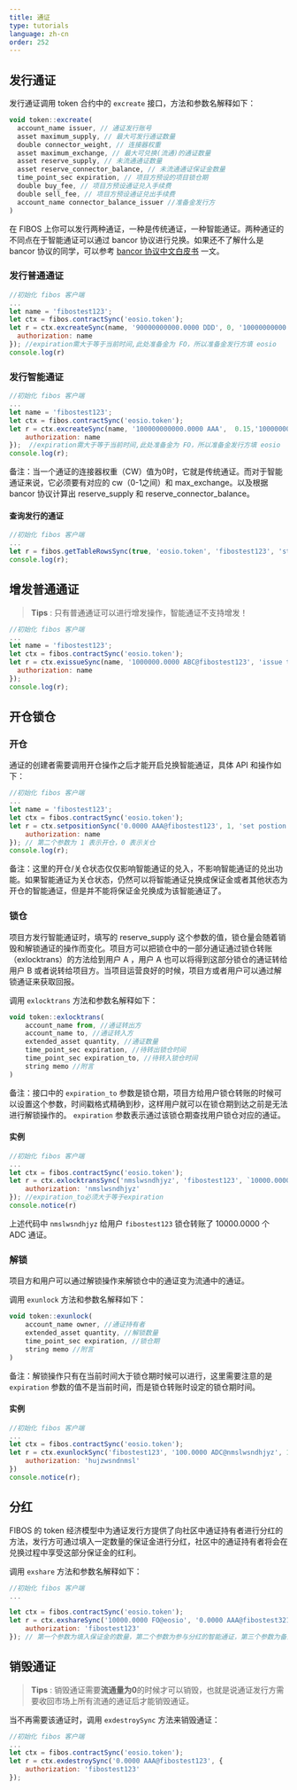 ```yaml
---
title: 通证
type: tutorials
language: zh-cn
order: 252
---
```


## 发行通证

发行通证调用 token 合约中的 `excreate` 接口，方法和参数名解释如下：

```javascript
void token::excreate(
  account_name issuer, // 通证发行账号
  asset maximum_supply, // 最大可发行通证数量
  double connector_weight, // 连接器权重
  asset maximum_exchange, // 最大可兑换(流通)的通证数量
  asset reserve_supply, // 未流通通证数量
  asset reserve_connector_balance, // 未流通通证保证金数量
  time_point_sec expiration, // 项目方预设的项目锁仓期
  double buy_fee, // 项目方预设通证兑入手续费
  double sell_fee, // 项目方预设通证兑出手续费
  account_name connector_balance_issuer //准备金发行方
)
```

在 FIBOS 上你可以发行两种通证，一种是传统通证，一种智能通证。两种通证的不同点在于智能通证可以通过 bancor 协议进行兑换。如果还不了解什么是 bancor 协议的同学，可以参考 [bancor 协议中文白皮书](https://github.com/FIBOSIO/bancor) 一文。

### 发行普通通证

```javascript
//初始化 fibos 客户端
...
let name = 'fibostest123';
let ctx = fibos.contractSync('eosio.token');
let r = ctx.excreateSync(name, '90000000000.0000 DDD', 0, '10000000000.0000 DDD', '3000000000.0000 DDD', '90000.0000 FO', '2018-10-29T18:54:00', 0, 0, 'eosio', {
  authorization: name
}); //expiration需大于等于当前时间,此处准备金为 FO，所以准备金发行方填 eosio
console.log(r)
```

### 发行智能通证

```javascript
//初始化 fibos 客户端
...
let name = 'fibostest123';
let ctx = fibos.contractSync('eosio.token');
let r = ctx.excreateSync(name, '100000000000.0000 AAA',  0.15,'10000000000.0000 AAA', '3000000000.0000 AAA', '90000.0000 FO', '2018-10-29T18:54:00', 0, 0, 'eosio', {
    authorization: name
});  //expiration需大于等于当前时间,此处准备金为 FO，所以准备金发行方填 eosio
console.log(r);
```

备注：当一个通证的连接器权重（CW）值为0时，它就是传统通证。而对于智能通证来说，它必须要有对应的 cw（0-1之间）和 max_exchange。以及根据 bancor 协议计算出 reserve_supply 和 reserve_connector_balance。

#### 查询发行的通证

```javascript
//初始化 fibos 客户端
...
let r = fibos.getTableRowsSync(true, 'eosio.token', 'fibostest123', 'stats');//第一个参数为是否明文展示，第二个参数为合约名，第三个参数为 FIBOS 账户名，第四个参数为表名
console.log(r);
```



## 增发普通通证

> **Tips** : 只有普通通证可以进行增发操作，智能通证不支持增发！

```javascript
//初始化 fibos 客户端
...
let name = 'fibostest123';
let ctx = fibos.contractSync('eosio.token');
let r = ctx.exissueSync(name, '1000000.0000 ABC@fibostest123', 'issue to fibostest123', {
  authorization: name
});
console.log(r);
```



## 开仓锁仓

### 开仓

通证的创建者需要调用开仓操作之后才能开启兑换智能通证，具体 API 和操作如下：

```javascript
//初始化 fibos 客户端
...
let name = 'fibostest123';
let ctx = fibos.contractSync('eosio.token');
let r = ctx.setpositionSync('0.0000 AAA@fibostest123', 1, 'set postion state to true', {
    authorization: name
}); // 第二个参数为 1 表示开仓，0 表示关仓
console.log(r);
```

备注：这里的开仓/关仓状态仅仅影响智能通证的兑入，不影响智能通证的兑出功能。如果智能通证为关仓状态，仍然可以将智能通证兑换成保证金或者其他状态为开仓的智能通证，但是并不能将保证金兑换成为该智能通证了。

### 锁仓

项目方发行智能通证时，填写的 reserve_supply 这个参数的值，锁仓量会随着销毁和解锁通证的操作而变化。项目方可以把锁仓中的一部分通证通过锁仓转账（exlocktrans）的方法给到用户 A ，用户 A 也可以将得到这部分锁仓的通证转给用户 B 或者说转给项目方。当项目运营良好的时候，项目方或者用户可以通过解锁通证来获取回报。

调用 `exlocktrans`  方法和参数名解释如下：

```javascript
void token::exlocktrans(
    account_name from, //通证转出方
    account_name to, //通证转入方
    extended_asset quantity, //通证数量
    time_point_sec expiration, //待转出锁仓时间
    time_point_sec expiration_to, //待转入锁仓时间
    string memo //附言
)
```

备注：接口中的 `expiration_to` 参数是锁仓期，项目方给用户锁仓转账的时候可以设置这个参数，时间戳格式精确到秒，这样用户就可以在锁仓期到达之前是无法进行解锁操作的。 `expiration` 参数表示通过该锁仓期查找用户锁仓对应的通证。

#### 实例

```javascript
//初始化 fibos 客户端
...
let ctx = fibos.contractSync('eosio.token');
let r = ctx.exlocktransSync('nmslwsndhjyz', 'fibostest123', `10000.0000 ADC@nmslwsndhjyz`, '2018-10-29T18:54:00', '2018-10-29T18:54:00', `lock transfer to fibostest123`, {
    authorization: 'nmslwsndhjyz'
}); //expiration_to必须大于等于expiration
console.notice(r)
```

上述代码中 `nmslwsndhjyz` 给用户 `fibostest123` 锁仓转账了 10000.0000 个 ADC 通证。

### 解锁

项目方和用户可以通过解锁操作来解锁仓中的通证变为流通中的通证。

调用 `exunlock` 方法和参数名解释如下：

```javascript
void token::exunlock(
    account_name owner, //通证持有者
    extended_asset quantity, //解锁数量
    time_point_sec expiration, //锁仓期
    string memo //附言
)
```

备注：解锁操作只有在当前时间大于锁仓期时候可以进行，这里需要注意的是 `expiration` 参数的值不是当前时间，而是锁仓转账时设定的锁仓期时间。

#### 实例

```javascript
//初始化 fibos 客户端
...
let ctx = fibos.contractSync('eosio.token');
let r = ctx.exunlockSync('fibostest123', '100.0000 ADC@nmslwsndhjyz', 1537960501, 'unlock 100.0000 ADC', {
    authorization: 'hujzwsndnmsl'
})
console.notice(r);
```



## 分红

FIBOS 的 token 经济模型中为通证发行方提供了向社区中通证持有者进行分红的方法，发行方可通过填入一定数量的保证金进行分红，社区中的通证持有者将会在兑换过程中享受这部分保证金的红利。

调用 `exshare` 方法和参数名解释如下：

```javascript
//初始化 fibos 客户端
...

let ctx = fibos.contractSync('eosio.token');
let r = ctx.exshareSync('10000.0000 FO@eosio', '0.0000 AAA@fibostest321', 'share 10000.0000 FO to token holders',{
    authorization: 'fibostest123'
}); // 第一个参数为填入保证金的数量，第二个参数为参与分红的智能通证，第三个参数为备注
```



## 销毁通证

> **Tips** : 销毁通证需要**流通量为0**的时候才可以销毁，也就是说通证发行方需要收回市场上所有流通的通证后才能销毁通证。

当不再需要该通证时，调用 `exdestroySync` 方法来销毁通证：

```javascript
//初始化 fibos 客户端
...
let ctx = fibos.contractSync('eosio.token');
let r = ctx.exdestroySync('0.0000 AAA@fibostest123', {
    authorization: 'fibostest123'
});
```
